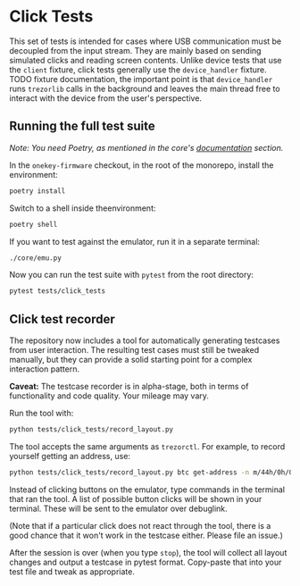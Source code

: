 # Click Tests

This set of tests is intended for cases where USB communication must be decoupled from
the input stream. They are mainly based on sending simulated clicks and reading screen
contents. Unlike device tests that use the `client` fixture, click tests generally
use the `device_handler` fixture. TODO fixture documentation, the important point is
that `device_handler` runs `trezorlib` calls in the background and leaves the main
thread free to interact with the device from the user's perspective.

## Running the full test suite

_Note: You need Poetry, as mentioned in the core's [documentation](https://github.com/OneKeyHQ/firmware/tree/master/docs/core/) section._

In the `onekey-firmware` checkout, in the root of the monorepo, install the environment:

```sh
poetry install
```

Switch to a shell inside theenvironment:

```sh
poetry shell
```

If you want to test against the emulator, run it in a separate terminal:
```sh
./core/emu.py
```

Now you can run the test suite with `pytest` from the root directory:
```sh
pytest tests/click_tests
```

## Click test recorder

The repository now includes a tool for automatically generating testcases from user
interaction. The resulting test cases must still be tweaked manually, but they can
provide a solid starting point for a complex interaction pattern.

**Caveat:** The testcase recorder is in alpha-stage, both in terms of functionality
and code quality. Your mileage may vary.

Run the tool with:

```sh
python tests/click_tests/record_layout.py
```

The tool accepts the same arguments as `trezorctl`. For example, to record yourself
getting an address, use:

```sh
python tests/click_tests/record_layout.py btc get-address -n m/44h/0h/0h/0/0 -d
```

Instead of clicking buttons on the emulator, type commands in the terminal that ran
the tool. A list of possible button clicks will be shown in your terminal. These will
be sent to the emulator over debuglink.

(Note that if a particular click does not react through the tool, there is a good chance
that it won't work in the testcase either. Please file an issue.)

After the session is over (when you type `stop`), the tool will collect all layout
changes and output a testcase in pytest format. Copy-paste that into your test file
and tweak as appropriate.

